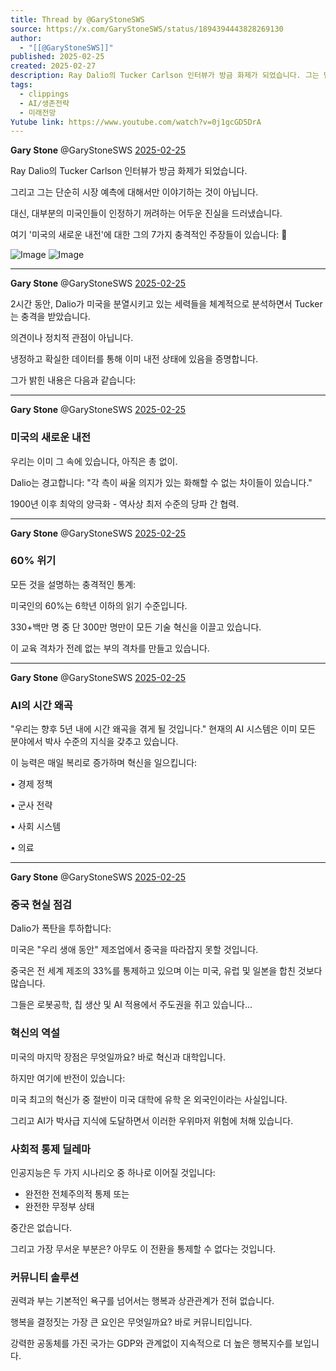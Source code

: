 ```yaml
---
title: Thread by @GaryStoneSWS
source: https://x.com/GaryStoneSWS/status/1894394443828269130
author:
  - "[[@GaryStoneSWS]]"
published: 2025-02-25
created: 2025-02-27
description: Ray Dalio의 Tucker Carlson 인터뷰가 방금 화제가 되었습니다. 그는 단순히 시장 예측에 대해서만 이야기하는 것이 아닙니다. 대신, 대부분의 미국인들이 인정하기 꺼려하는 어두운 진실을 드러냈습니다.
tags:
  - clippings
  - AI/생존전략
  - 미래전망
Yutube link: https://www.youtube.com/watch?v=0j1gcGD5DrA
---
```


**Gary Stone** @GaryStoneSWS [2025-02-25](https://x.com/GaryStoneSWS/status/1894394443828269130)

Ray Dalio의 Tucker Carlson 인터뷰가 방금 화제가 되었습니다.

그리고 그는 단순히 시장 예측에 대해서만 이야기하는 것이 아닙니다.

대신, 대부분의 미국인들이 인정하기 꺼려하는 어두운 진실을 드러냈습니다.

여기 '미국의 새로운 내전'에 대한 그의 7가지 충격적인 주장들이 있습니다: 🧵

![Image](https://pbs.twimg.com/media/Gko9s6fa8AAmDj-?format=png&name=large) ![Image](https://pbs.twimg.com/media/Gko9tRHbkAMXFnw?format=png&name=large)

---

**Gary Stone** @GaryStoneSWS [2025-02-25](https://x.com/GaryStoneSWS/status/1894394456528621790)

2시간 동안, Dalio가 미국을 분열시키고 있는 세력들을 체계적으로 분석하면서 Tucker는 충격을 받았습니다.

의견이나 정치적 관점이 아닙니다.

냉정하고 확실한 데이터를 통해 이미 내전 상태에 있음을 증명합니다.

그가 밝힌 내용은 다음과 같습니다:

---

**Gary Stone** @GaryStoneSWS [2025-02-25](https://x.com/GaryStoneSWS/status/1894394808904642698)

### 미국의 새로운 내전

우리는 이미 그 속에 있습니다, 아직은 총 없이.

Dalio는 경고합니다: "각 측이 싸울 의지가 있는 화해할 수 없는 차이들이 있습니다."

1900년 이후 최악의 양극화 - 역사상 최저 수준의 당파 간 협력.

---

**Gary Stone** @GaryStoneSWS [2025-02-25](https://x.com/GaryStoneSWS/status/1894395148773331238)

### 60% 위기

모든 것을 설명하는 충격적인 통계:

미국인의 60%는 6학년 이하의 읽기 수준입니다.

330+백만 명 중 단 300만 명만이 모든 기술 혁신을 이끌고 있습니다.

이 교육 격차가 전례 없는 부의 격차를 만들고 있습니다.

---

**Gary Stone** @GaryStoneSWS [2025-02-25](https://x.com/GaryStoneSWS/status/1894395461655798120)

### AI의 시간 왜곡

"우리는 향후 5년 내에 시간 왜곡을 겪게 될 것입니다." 현재의 AI 시스템은 이미 모든 분야에서 박사 수준의 지식을 갖추고 있습니다.

이 능력은 매일 복리로 증가하며 혁신을 일으킵니다:

• 경제 정책

• 군사 전략

• 사회 시스템

• 의료

---

**Gary Stone** @GaryStoneSWS [2025-02-25](https://x.com/GaryStoneSWS/status/1894395838912434395)

### 중국 현실 점검

Dalio가 폭탄을 투하합니다:

미국은 "우리 생애 동안" 제조업에서 중국을 따라잡지 못할 것입니다.

중국은 전 세계 제조의 33%를 통제하고 있으며 이는 미국, 유럽 및 일본을 합친 것보다 많습니다.

그들은 로봇공학, 칩 생산 및 AI 적용에서 주도권을 쥐고 있습니다...


### 혁신의 역설

미국의 마지막 장점은 무엇일까요? 바로 혁신과 대학입니다.

하지만 여기에 반전이 있습니다:

미국 최고의 혁신가 중 절반이 미국 대학에 유학 온 외국인이라는 사실입니다.

그리고 AI가 박사급 지식에 도달하면서 이러한 우위마저 위험에 처해 있습니다.


### 사회적 통제 딜레마

인공지능은 두 가지 시나리오 중 하나로 이어질 것입니다:
- 완전한 전체주의적 통제 또는
- 완전한 무정부 상태

중간은 없습니다.

그리고 가장 무서운 부분은? 아무도 이 전환을 통제할 수 없다는 것입니다.


### 커뮤니티 솔루션

권력과 부는 기본적인 욕구를 넘어서는 행복과 상관관계가 전혀 없습니다.

행복을 결정짓는 가장 큰 요인은 무엇일까요? 바로 커뮤니티입니다.

강력한 공동체를 가진 국가는 GDP와 관계없이 지속적으로 더 높은 행복지수를 보입니다.